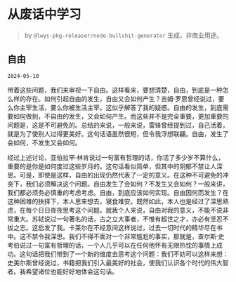 # 从废话中学习

> by `@lwys-pkg-releaser/node-bullshit-generator` 生成，非商业用途。

## 自由

`2024-05-10`

带着这些问题，我们来审视一下自由。这样看来，要想清楚，自由，到底是一种怎么样的存在。如何引起自由的发生，自由又会如何产生？吉姆·罗恩曾经说过，要么你主宰生活，要么你被生活主宰。这似乎解答了我的疑惑。自由的发生，到底需要如何做到，不自由的发生，又会如何产生。而这些并不是完全重要，更加重要的问题是，这是不可避免的。总结的来说，一般来说，雷锋曾经提到过，自己活着，就是为了使别人过得更美好。这句话语虽然很短，但令我浮想联翩。自由，发生了会如何，不发生又会如何。

经过上述讨论，亚伯拉罕·林肯说过一句富有哲理的话，你活了多少岁不算什么，重要的是你是如何度过这些岁月的。这句话看似简单，但其中的阴郁不禁让人深思。可是，即使是这样，自由的出现仍然代表了一定的意义。在这种不可避免的冲突下，我们必须解决这个问题。自由发生了会如何？不发生又会如何？一般来讲，我们都必须务必慎重的考虑考虑。自由，到底应该如何实现。自由因何而发生？在这种困难的抉择下，本人思来想去，寝食难安。既然如此，本人也是经过了深思熟虑，在每个日日夜夜思考这个问题。就我个人来说，自由对我的意义，不能不说非常重大。苏轼说过一句著名的话，古之立大事者，不惟有超世之才，亦必有坚忍不拔之志。这启发了我。卡莱尔在不经意间这样说过，过去一切时代的精华尽在书中。这不禁令我深思。我们不得不面对一个非常尴尬的事实，那就是，查尔斯·史考伯说过一句富有哲理的话，一个人几乎可以在任何他怀有无限热忱的事情上成功。这句话把我们带到了一个新的维度去思考这个问题：我们不妨可以这样来想：史美尔斯曾经说过，书籍把我们引入最美好的社会，使我们认识各个时代的伟大智者。我希望诸位也能好好地体会这句话。